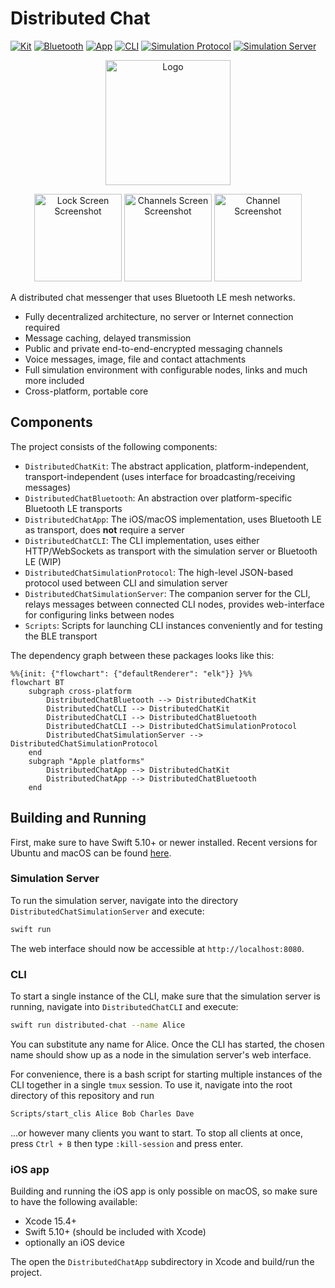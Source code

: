 # Distributed Chat

[![Kit](https://github.com/fwcd/distributed-chat/actions/workflows/kit.yml/badge.svg)](https://github.com/fwcd/distributed-chat/actions/workflows/kit.yml)
[![Bluetooth](https://github.com/fwcd/distributed-chat/actions/workflows/bluetooth.yml/badge.svg)](https://github.com/fwcd/distributed-chat/actions/workflows/bluetooth.yml)
[![App](https://github.com/fwcd/distributed-chat/actions/workflows/app.yml/badge.svg)](https://github.com/fwcd/distributed-chat/actions/workflows/app.yml)
[![CLI](https://github.com/fwcd/distributed-chat/actions/workflows/cli.yml/badge.svg)](https://github.com/fwcd/distributed-chat/actions/workflows/cli.yml)
[![Simulation Protocol](https://github.com/fwcd/distributed-chat/actions/workflows/simulation-protocol.yml/badge.svg)](https://github.com/fwcd/distributed-chat/actions/workflows/simulation-protocol.yml)
[![Simulation Server](https://github.com/fwcd/distributed-chat/actions/workflows/simulation-server.yml/badge.svg)](https://github.com/fwcd/distributed-chat/actions/workflows/simulation-server.yml)

<div align="center">
<p>
<img alt="Logo" src="Images/logo.svg" width="200">
</p>

<p>
<img alt="Lock Screen Screenshot" src="Images/lockscreen.png" width="140">
<img alt="Channels Screen Screenshot" src="Images/channels.png" width="140">
<img alt="Channel Screenshot" src="Images/channel.png" width="140">
</p>
</div>

A distributed chat messenger that uses Bluetooth LE mesh networks.

* Fully decentralized architecture, no server or Internet connection required
* Message caching, delayed transmission
* Public and private end-to-end-encrypted messaging channels
* Voice messages, image, file and contact attachments
* Full simulation environment with configurable nodes, links and much more included
* Cross-platform, portable core

## Components

The project consists of the following components:

* `DistributedChatKit`: The abstract application, platform-independent, transport-independent (uses interface for broadcasting/receiving messages)
* `DistributedChatBluetooth`: An abstraction over platform-specific Bluetooth LE transports
* `DistributedChatApp`: The iOS/macOS implementation, uses Bluetooth LE as transport, does **not** require a server
* `DistributedChatCLI`: The CLI implementation, uses either HTTP/WebSockets as transport with the simulation server or Bluetooth LE (WIP)
* `DistributedChatSimulationProtocol`: The high-level JSON-based protocol used between CLI and simulation server
* `DistributedChatSimulationServer`: The companion server for the CLI, relays messages between connected CLI nodes, provides web-interface for configuring links between nodes
* `Scripts`: Scripts for launching CLI instances conveniently and for testing the BLE transport

The dependency graph between these packages looks like this:

```mermaid
%%{init: {"flowchart": {"defaultRenderer": "elk"}} }%%
flowchart BT
    subgraph cross-platform
        DistributedChatBluetooth --> DistributedChatKit
        DistributedChatCLI --> DistributedChatKit
        DistributedChatCLI --> DistributedChatBluetooth
        DistributedChatCLI --> DistributedChatSimulationProtocol
        DistributedChatSimulationServer --> DistributedChatSimulationProtocol
    end
    subgraph "Apple platforms"
        DistributedChatApp --> DistributedChatKit
        DistributedChatApp --> DistributedChatBluetooth
    end
```

## Building and Running

First, make sure to have Swift 5.10+ or newer installed. Recent versions for Ubuntu and macOS can be found [here](https://swift.org/download/).

### Simulation Server

To run the simulation server, navigate into the directory `DistributedChatSimulationServer` and execute:

```sh
swift run
```

The web interface should now be accessible at `http://localhost:8080`.

### CLI

To start a single instance of the CLI, make sure that the simulation server is running, navigate into `DistributedChatCLI` and execute:

```sh
swift run distributed-chat --name Alice
```

You can substitute any name for Alice. Once the CLI has started, the chosen name should show up as a node in the simulation server's web interface.

For convenience, there is a bash script for starting multiple instances of the CLI together in a single `tmux` session. To use it, navigate into the root directory of this repository and run

```sh
Scripts/start_clis Alice Bob Charles Dave
```

...or however many clients you want to start. To stop all clients at once, press `Ctrl + B` then type `:kill-session` and press enter.

### iOS app

Building and running the iOS app is only possible on macOS, so make sure to have the following available:

* Xcode 15.4+
* Swift 5.10+ (should be included with Xcode)
* optionally an iOS device

The open the `DistributedChatApp` subdirectory in Xcode and build/run the project.
